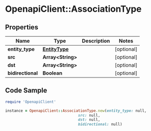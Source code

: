 # OpenapiClient::AssociationType

## Properties

Name | Type | Description | Notes
------------ | ------------- | ------------- | -------------
**entity_type** | [**EntityType**](EntityType.md) |  | [optional] 
**src** | **Array&lt;String&gt;** |  | [optional] 
**dst** | **Array&lt;String&gt;** |  | [optional] 
**bidirectional** | **Boolean** |  | [optional] 

## Code Sample

```ruby
require 'OpenapiClient'

instance = OpenapiClient::AssociationType.new(entity_type: null,
                                 src: null,
                                 dst: null,
                                 bidirectional: null)
```


